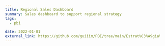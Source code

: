 ```yaml
---
title: Regional Sales Dashboard
summary: Sales dashboard to support regional strategy
tags:
  - pbi

date: 2022-01-01
external_link: https://github.com/guiiim/PBI/tree/main/Estrat%C3%A9gia%20Vendas
---
```

